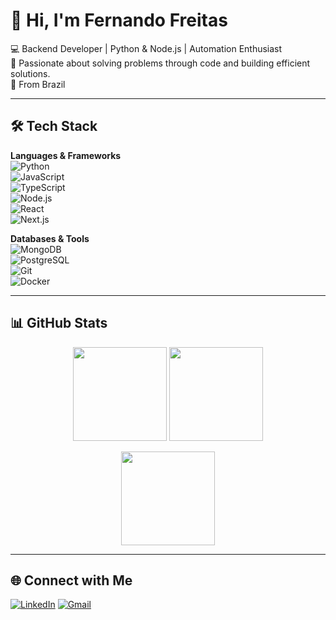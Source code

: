# 👋 Hi, I'm Fernando Freitas  

💻 Backend Developer | Python & Node.js | Automation Enthusiast  
🚀 Passionate about solving problems through code and building efficient solutions.  
📍 From Brazil  

---

## 🛠️ Tech Stack

**Languages & Frameworks**  
![Python](https://img.shields.io/badge/Python-3776AB?style=for-the-badge&logo=python&logoColor=white)  
![JavaScript](https://img.shields.io/badge/JavaScript-F7DF1E?style=for-the-badge&logo=javascript&logoColor=black)  
![TypeScript](https://img.shields.io/badge/TypeScript-3178C6?style=for-the-badge&logo=typescript&logoColor=white)  
![Node.js](https://img.shields.io/badge/Node.js-43853D?style=for-the-badge&logo=node.js&logoColor=white)  
![React](https://img.shields.io/badge/React-20232A?style=for-the-badge&logo=react&logoColor=61DAFB)  
![Next.js](https://img.shields.io/badge/Next.js-000000?style=for-the-badge&logo=next.js&logoColor=white)  

**Databases & Tools**  
![MongoDB](https://img.shields.io/badge/MongoDB-4EA94B?style=for-the-badge&logo=mongodb&logoColor=white)  
![PostgreSQL](https://img.shields.io/badge/PostgreSQL-316192?style=for-the-badge&logo=postgresql&logoColor=white)  
![Git](https://img.shields.io/badge/Git-F05032?style=for-the-badge&logo=git&logoColor=white)  
![Docker](https://img.shields.io/badge/Docker-2496ED?style=for-the-badge&logo=docker&logoColor=white)  

---




## 📊 GitHub Stats

<p align="center">
  <img src="https://github-readme-stats.vercel.app/api?username=Nando-Alves&show_icons=true&theme=radical" height="150"/>
  <img src="https://github-readme-stats.vercel.app/api/top-langs/?username=Nando-Alves&layout=compact&theme=radical" height="150"/>
</p>

<p align="center">
  <img src="https://streak-stats.demolab.com?user=Nando-Alves&theme=radical&border_radius=8" height="150"/>
</p>

---

## 🌐 Connect with Me

[![LinkedIn](https://img.shields.io/badge/LinkedIn-0A66C2?style=for-the-badge&logo=linkedin&logoColor=white)]([https://linkedin.com/in/seu-perfil](https://www.linkedin.com/in/fernando-freitasalves/?locale=pt_BR))  
[![Gmail](https://img.shields.io/badge/Email-D14836?style=for-the-badge&logo=gmail&logoColor=white)](mailto:fernandosawyer@gmail.com)  



